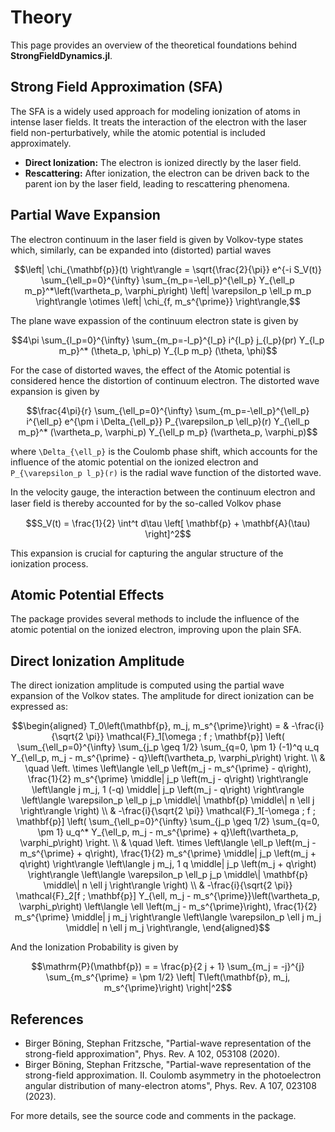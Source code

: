 # Theory

This page provides an overview of the theoretical foundations behind **StrongFieldDynamics.jl**.

## Strong Field Approximation (SFA)

The SFA is a widely used approach for modeling ionization of atoms in intense laser fields. It treats the interaction of the electron with the laser field non-perturbatively, while the atomic potential is included approximately.

- **Direct Ionization:** The electron is ionized directly by the laser field.
- **Rescattering:** After ionization, the electron can be driven back to the parent ion by the laser field, leading to rescattering phenomena.

## Partial Wave Expansion

The electron continuum in the laser field is given by Volkov-type states which, similarly, can be expanded into (distorted) partial waves

```math
\left| \chi_{\mathbf{p}}(t) \right\rangle = \sqrt{\frac{2}{\pi}} e^{-i S_V(t)} \sum_{\ell_p=0}^{\infty} \sum_{m_p=-\ell_p}^{\ell_p} Y_{\ell_p m_p}^*\left(\vartheta_p, \varphi_p\right) \left| \varepsilon_p \ell_p m_p \right\rangle \otimes \left| \chi_{f, m_s^{\prime}} \right\rangle,
```

The plane wave expassion of the continuum electron state is given by

```math
4\pi \sum_{l_p=0}^{\infty} \sum_{m_p=-l_p}^{l_p} i^{l_p} j_{l_p}(pr) Y_{l_p m_p}^* (\theta_p, \phi_p) Y_{l_p m_p} (\theta, \phi)
```

For the case of distorted waves, the effect of the Atomic potential is considered hence the distortion of continuum electron. The distorted wave expansion is given by

```math
\frac{4\pi}{r} \sum_{\ell_p=0}^{\infty} \sum_{m_p=-\ell_p}^{\ell_p} i^{\ell_p} e^{\pm i \Delta_{\ell_p}} P_{\varepsilon_p \ell_p}(r) Y_{\ell_p m_p}^* (\vartheta_p, \varphi_p) Y_{\ell_p m_p} (\vartheta_p, \varphi_p)
```

where ``\Delta_{\ell_p}`` is the Coulomb phase shift, which accounts for the influence of the atomic potential on the ionized electron and ``P_{\varepsilon_p l_p}(r)`` is the radial wave function of the distorted wave.

In the velocity gauge, the interaction between the continuum electron and laser ﬁeld is thereby accounted for by the so-called Volkov phase

```math
S_V(t) = \frac{1}{2} \int^t d\tau \left[ \mathbf{p} + \mathbf{A}(\tau) \right]^2
```

This expansion is crucial for capturing the angular structure of the ionization process.

## Atomic Potential Effects

The package provides several methods to include the influence of the atomic potential on the ionized electron, improving upon the plain SFA.

## Direct Ionization Amplitude

The direct ionization amplitude is computed using the partial wave expansion of the Volkov states. The amplitude for direct ionization can be expressed as:

```math
\begin{aligned}
T_0\left(\mathbf{p}, m_j, m_s^{\prime}\right) = & -\frac{i}{\sqrt{2 \pi}} \mathcal{F}_1[\omega ; f ; \mathbf{p}] \left( \sum_{\ell_p=0}^{\infty} \sum_{j_p \geq 1/2} \sum_{q=0, \pm 1} (-1)^q u_q Y_{\ell_p, m_j - m_s^{\prime} - q}\left(\vartheta_p, \varphi_p\right) \right. \\
& \quad \left. \times \left\langle \ell_p \left(m_j - m_s^{\prime} - q\right), \frac{1}{2} m_s^{\prime} \middle| j_p \left(m_j - q\right) \right\rangle \left\langle j m_j, 1 (-q) \middle| j_p \left(m_j - q\right) \right\rangle \left\langle \varepsilon_p \ell_p j_p \middle\| \mathbf{p} \middle\| n \ell j \right\rangle \right) \\
& -\frac{i}{\sqrt{2 \pi}} \mathcal{F}_1[-\omega ; f ; \mathbf{p}] \left( \sum_{\ell_p=0}^{\infty} \sum_{j_p \geq 1/2} \sum_{q=0, \pm 1} u_q^* Y_{\ell_p, m_j - m_s^{\prime} + q}\left(\vartheta_p, \varphi_p\right) \right. \\
& \quad \left. \times \left\langle \ell_p \left(m_j - m_s^{\prime} + q\right), \frac{1}{2} m_s^{\prime} \middle| j_p \left(m_j + q\right) \right\rangle \left\langle j m_j, 1 q \middle| j_p \left(m_j + q\right) \right\rangle \left\langle \varepsilon_p \ell_p j_p \middle\| \mathbf{p} \middle\| n \ell j \right\rangle \right) \\
& -\frac{i}{\sqrt{2 \pi}} \mathcal{F}_2[f ; \mathbf{p}] Y_{\ell, m_j - m_s^{\prime}}\left(\vartheta_p, \varphi_p\right) \left\langle \ell \left(m_j - m_s^{\prime}\right), \frac{1}{2} m_s^{\prime} \middle| j m_j \right\rangle \left\langle \varepsilon_p \ell j m_j \middle| n \ell j m_j \right\rangle,
\end{aligned}
```

And the Ionization Probability is given by

```math
\mathrm{P}(\mathbf{p}) = = \frac{p}{2 j + 1} \sum_{m_j = -j}^{j} \sum_{m_s^{\prime} = \pm 1/2} \left| T\left(\mathbf{p}, m_j, m_s^{\prime}\right) \right|^2
```

## References

- Birger Böning, Stephan Fritzsche, "Partial-wave representation of the strong-field approximation", Phys. Rev. A 102, 053108 (2020).
- Birger Böning, Stephan Fritzsche, "Partial-wave representation of the strong-field approximation. II. Coulomb asymmetry in the photoelectron angular distribution of many-electron atoms", Phys. Rev. A 107, 023108 (2023).


For more details, see the source code and comments in the package.
